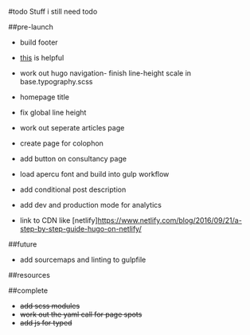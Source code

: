 #todo
Stuff i still need todo

##pre-launch

- build footer
- [this](https://github.com/IvanChou/hugo-theme-vec) is helpful
- work out hugo navigation- finish line-height scale in base.typography.scss

- homepage title
- fix global line height
- work out seperate articles page
- create page for colophon
- add button on consultancy page
- load apercu font and build into gulp workflow
- add conditional post description
- add dev and production mode for analytics
- link to CDN like [netlify]https://www.netlify.com/blog/2016/09/21/a-step-by-step-guide-hugo-on-netlify/

##future
- add sourcemaps and linting to gulpfile

##resources

##complete
- ~~add scss modules~~
- ~~work out the yaml call for page spots~~
- ~~add js for typed~~
